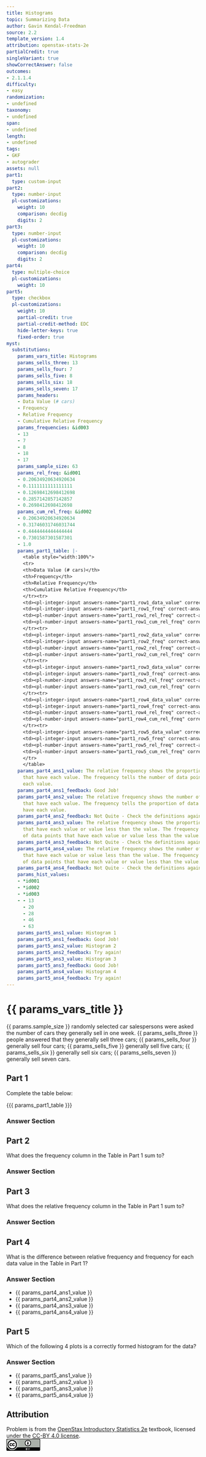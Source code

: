 ```yaml
---
title: Histograms
topic: Summarizing Data
author: Gavin Kendal-Freedman
source: 2.2
template_version: 1.4
attribution: openstax-stats-2e
partialCredit: true
singleVariant: true
showCorrectAnswer: false
outcomes:
- 2.1.1.4
difficulty:
- easy
randomization:
- undefined
taxonomy:
- undefined
span:
- undefined
length:
- undefined
tags:
- GKF
- autograder
assets: null
part1:
  type: custom-input
part2:
  type: number-input
  pl-customizations:
    weight: 10
    comparison: decdig
    digits: 2
part3:
  type: number-input
  pl-customizations:
    weight: 10
    comparison: decdig
    digits: 2
part4:
  type: multiple-choice
  pl-customizations:
    weight: 10
part5:
  type: checkbox
  pl-customizations:
    weight: 10
    partial-credit: true
    partial-credit-method: EDC
    hide-letter-keys: true
    fixed-order: true
myst:
  substitutions:
    params_vars_title: Histograms
    params_sells_three: 13
    params_sells_four: 7
    params_sells_five: 8
    params_sells_six: 18
    params_sells_seven: 17
    params_headers:
    - Data Value (# cars)
    - Frequency
    - Relative Frequency
    - Cumulative Relative Frequency
    params_frequencies: &id003
    - 13
    - 7
    - 8
    - 18
    - 17
    params_sample_size: 63
    params_rel_freq: &id001
    - 0.20634920634920634
    - 0.1111111111111111
    - 0.12698412698412698
    - 0.2857142857142857
    - 0.2698412698412698
    params_cum_rel_freq: &id002
    - 0.20634920634920634
    - 0.31746031746031744
    - 0.4444444444444444
    - 0.7301587301587301
    - 1.0
    params_part1_table: |-
      <table style="width:100%">
      <tr>
      <th>Data Value (# cars)</th>
      <th>Frequency</th>
      <th>Relative Frequency</th>
      <th>Cumulative Relative Frequency</th>
      </tr><tr>
      <td><pl-integer-input answers-name="part1_row1_data_value" correct-answer="3" show-help-text="false" size="10" display="block"></pl-integer-input></td>
      <td><pl-integer-input answers-name="part1_row1_freq" correct-answer="13" show-help-text="false" size="5" display="block"></pl-integer-input></td>
      <td><pl-number-input answers-name="part1_row1_rel_freq" correct-answer="0.2063" show-help-text="false" comparison="decdig" size="25" display="block" digits="4"></pl-number-input></td>
      <td><pl-number-input answers-name="part1_row1_cum_rel_freq" correct-answer="0.2063" show-help-text="false" comparison="decdig" size="25" display="block" digits="4"></pl-number-input></td>
      </tr><tr>
      <td><pl-integer-input answers-name="part1_row2_data_value" correct-answer="4" show-help-text="false" size="10" display="block"></pl-integer-input></td>
      <td><pl-integer-input answers-name="part1_row2_freq" correct-answer="7" show-help-text="false" size="5" display="block"></pl-integer-input></td>
      <td><pl-number-input answers-name="part1_row2_rel_freq" correct-answer="0.1111" show-help-text="false" comparison="decdig" size="25" display="block" digits="4"></pl-number-input></td>
      <td><pl-number-input answers-name="part1_row2_cum_rel_freq" correct-answer="0.3175" show-help-text="false" comparison="decdig" size="25" display="block" digits="4"></pl-number-input></td>
      </tr><tr>
      <td><pl-integer-input answers-name="part1_row3_data_value" correct-answer="5" show-help-text="false" size="10" display="block"></pl-integer-input></td>
      <td><pl-integer-input answers-name="part1_row3_freq" correct-answer="8" show-help-text="false" size="5" display="block"></pl-integer-input></td>
      <td><pl-number-input answers-name="part1_row3_rel_freq" correct-answer="0.1270" show-help-text="false" comparison="decdig" size="25" display="block" digits="4"></pl-number-input></td>
      <td><pl-number-input answers-name="part1_row3_cum_rel_freq" correct-answer="0.4444" show-help-text="false" comparison="decdig" size="25" display="block" digits="4"></pl-number-input></td>
      </tr><tr>
      <td><pl-integer-input answers-name="part1_row4_data_value" correct-answer="6" show-help-text="false" size="10" display="block"></pl-integer-input></td>
      <td><pl-integer-input answers-name="part1_row4_freq" correct-answer="18" show-help-text="false" size="5" display="block"></pl-integer-input></td>
      <td><pl-number-input answers-name="part1_row4_rel_freq" correct-answer="0.2857" show-help-text="false" comparison="decdig" size="25" display="block" digits="4"></pl-number-input></td>
      <td><pl-number-input answers-name="part1_row4_cum_rel_freq" correct-answer="0.7302" show-help-text="false" comparison="decdig" size="25" display="block" digits="4"></pl-number-input></td>
      </tr><tr>
      <td><pl-integer-input answers-name="part1_row5_data_value" correct-answer="7" show-help-text="false" size="10" display="block"></pl-integer-input></td>
      <td><pl-integer-input answers-name="part1_row5_freq" correct-answer="17" show-help-text="false" size="5" display="block"></pl-integer-input></td>
      <td><pl-number-input answers-name="part1_row5_rel_freq" correct-answer="0.2698" show-help-text="false" comparison="decdig" size="25" display="block" digits="4"></pl-number-input></td>
      <td><pl-number-input answers-name="part1_row5_cum_rel_freq" correct-answer="1.0000" show-help-text="false" comparison="decdig" size="25" display="block" digits="4"></pl-number-input></td>
      </tr>
      </table>
    params_part4_ans1_value: The relative frequency shows the proportion of data points
      that have each value. The frequency tells the number of data points that have
      each value.
    params_part4_ans1_feedback: Good Job!
    params_part4_ans2_value: The relative frequency shows the number of data points
      that have each value. The frequency tells the proportion of data points that
      have each value.
    params_part4_ans2_feedback: Not Quite - Check the definitions again.
    params_part4_ans3_value: The relative frequency shows the proportion of data points
      that have each value or value less than the value. The frequency tells the number
      of data points that have each value or value less than the value.
    params_part4_ans3_feedback: Not Quite - Check the definitions again.
    params_part4_ans4_value: The relative frequency shows the number of data points
      that have each value or value less than the value. The frequency tells the proportion
      of data points that have each value or value less than the value.
    params_part4_ans4_feedback: Not Quite - Check the definitions again.
    params_hist_values:
    - *id001
    - *id002
    - *id003
    - - 13
      - 20
      - 28
      - 46
      - 63
    params_part5_ans1_value: Histogram 1
    params_part5_ans1_feedback: Good Job!
    params_part5_ans2_value: Histogram 2
    params_part5_ans2_feedback: Try again!
    params_part5_ans3_value: Histogram 3
    params_part5_ans3_feedback: Good Job!
    params_part5_ans4_value: Histogram 4
    params_part5_ans4_feedback: Try again!
---
```

# {{ params_vars_title }}
{{ params.sample_size }} randomly selected car salespersons were asked the number of cars they generally sell in one week. {{ params_sells_three }} people answered that they generally sell three cars; {{ params_sells_four }} generally sell four cars; {{ params_sells_five }} generally sell five cars; {{ params_sells_six }} generally sell six cars; {{ params_sells_seven }} generally sell seven cars.

## Part 1

Complete the table below:

{{{ params_part1_table }}}

### Answer Section

## Part 2

What does the frequency column in the Table in Part 1 sum to?

### Answer Section

## Part 3

What does the relative frequency column in the Table in Part 1 sum to?

### Answer Section

## Part 4

What is the difference between relative frequency and frequency for each data value in the Table in Part 1?

### Answer Section

- {{ params_part4_ans1_value }}
- {{ params_part4_ans2_value }}
- {{ params_part4_ans3_value }}
- {{ params_part4_ans4_value }}

## Part 5

Which of the following 4 plots is a correctly formed histogram for the data?

<pl-figure file-name="histograms.png" type="dynamic" width="500"></pl-figure>

### Answer Section

- {{ params_part5_ans1_value }}
- {{ params_part5_ans2_value }}
- {{ params_part5_ans3_value }}
- {{ params_part5_ans4_value }}

## Attribution

Problem is from the [OpenStax Introductory Statistics 2e](https://openstax.org/books/introductory-statistics-2e) textbook, licensed under the [CC-BY 4.0 license](https://creativecommons.org/licenses/by/4.0/).<br>![Image representing the Creative Commons 4.0 BY license.](https://raw.githubusercontent.com/firasm/bits/master/by.png)